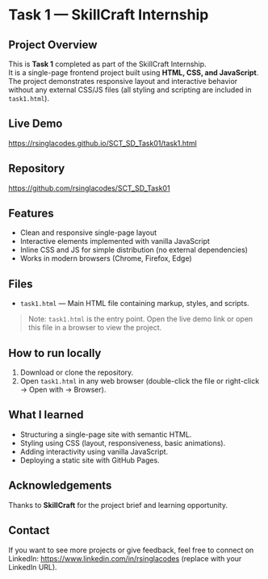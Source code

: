 # Task 1 — SkillCraft Internship

## Project Overview
This is **Task 1** completed as part of the SkillCraft Internship.  
It is a single-page frontend project built using **HTML, CSS, and JavaScript**. The project demonstrates responsive layout and interactive behavior without any external CSS/JS files (all styling and scripting are included in `task1.html`).

## Live Demo
https://rsinglacodes.github.io/SCT_SD_Task01/task1.html

## Repository
https://github.com/rsinglacodes/SCT_SD_Task01

## Features
- Clean and responsive single-page layout
- Interactive elements implemented with vanilla JavaScript
- Inline CSS and JS for simple distribution (no external dependencies)
- Works in modern browsers (Chrome, Firefox, Edge)

## Files
- `task1.html` — Main HTML file containing markup, styles, and scripts.

> Note: `task1.html` is the entry point. Open the live demo link or open this file in a browser to view the project.

## How to run locally
1. Download or clone the repository.
2. Open `task1.html` in any web browser (double-click the file or right-click → Open with → Browser).

## What I learned
- Structuring a single-page site with semantic HTML.
- Styling using CSS (layout, responsiveness, basic animations).
- Adding interactivity using vanilla JavaScript.
- Deploying a static site with GitHub Pages.

## Acknowledgements
Thanks to **SkillCraft** for the project brief and learning opportunity.

## Contact
If you want to see more projects or give feedback, feel free to connect on LinkedIn: https://www.linkedin.com/in/rsinglacodes (replace with your LinkedIn URL).

